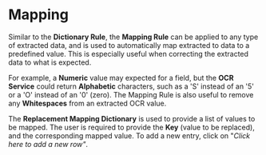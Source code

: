 # Mapping

Similar to the **Dictionary Rule**, the **Mapping Rule** can be applied to any type of extracted data, and is used to automatically map extracted to data to a predefined value. This is especially useful when correcting the extracted data to what is expected.

For example, a **Numeric** value may expected for a field, but the **OCR Service** could return **Alphabetic** characters, such as a 'S' instead of an '5' or a 'O' instead of an '0' (zero). The Mapping Rule is also useful to remove any **Whitespaces** from an extracted OCR value.

The **Replacement Mapping Dictionary** is used to provide a list of values to be mapped. The user is required to provide the **Key** (value to be replaced), and the corresponding mapped value. To add a new entry, click on "_Click here to add a new row"_.

<figure><img src="../../../.gitbook/assets/image (147).png" alt=""><figcaption></figcaption></figure>
